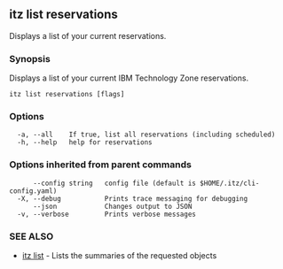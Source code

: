 ## itz list reservations

Displays a list of your current reservations.

### Synopsis

Displays a list of your current IBM Technology Zone reservations.

```
itz list reservations [flags]
```

### Options

```
  -a, --all    If true, list all reservations (including scheduled)
  -h, --help   help for reservations
```

### Options inherited from parent commands

```
      --config string   config file (default is $HOME/.itz/cli-config.yaml)
  -X, --debug           Prints trace messaging for debugging
      --json            Changes output to JSON
  -v, --verbose         Prints verbose messages
```

### SEE ALSO

* [itz list](itz_list.md)	 - Lists the summaries of the requested objects

